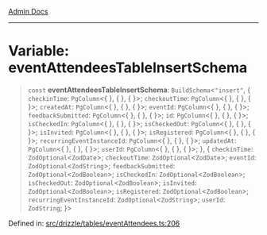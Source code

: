 [Admin Docs](/)

***

# Variable: eventAttendeesTableInsertSchema

> `const` **eventAttendeesTableInsertSchema**: `BuildSchema`\<`"insert"`, \{ `checkinTime`: `PgColumn`\<\{ \}, \{ \}, \{ \}\>; `checkoutTime`: `PgColumn`\<\{ \}, \{ \}, \{ \}\>; `createdAt`: `PgColumn`\<\{ \}, \{ \}, \{ \}\>; `eventId`: `PgColumn`\<\{ \}, \{ \}, \{ \}\>; `feedbackSubmitted`: `PgColumn`\<\{ \}, \{ \}, \{ \}\>; `id`: `PgColumn`\<\{ \}, \{ \}, \{ \}\>; `isCheckedIn`: `PgColumn`\<\{ \}, \{ \}, \{ \}\>; `isCheckedOut`: `PgColumn`\<\{ \}, \{ \}, \{ \}\>; `isInvited`: `PgColumn`\<\{ \}, \{ \}, \{ \}\>; `isRegistered`: `PgColumn`\<\{ \}, \{ \}, \{ \}\>; `recurringEventInstanceId`: `PgColumn`\<\{ \}, \{ \}, \{ \}\>; `updatedAt`: `PgColumn`\<\{ \}, \{ \}, \{ \}\>; `userId`: `PgColumn`\<\{ \}, \{ \}, \{ \}\>; \}, \{ `checkinTime`: `ZodOptional`\<`ZodDate`\>; `checkoutTime`: `ZodOptional`\<`ZodDate`\>; `eventId`: `ZodOptional`\<`ZodString`\>; `feedbackSubmitted`: `ZodOptional`\<`ZodBoolean`\>; `isCheckedIn`: `ZodOptional`\<`ZodBoolean`\>; `isCheckedOut`: `ZodOptional`\<`ZodBoolean`\>; `isInvited`: `ZodOptional`\<`ZodBoolean`\>; `isRegistered`: `ZodOptional`\<`ZodBoolean`\>; `recurringEventInstanceId`: `ZodOptional`\<`ZodString`\>; `userId`: `ZodString`; \}\>

Defined in: [src/drizzle/tables/eventAttendees.ts:206](https://github.com/Sourya07/talawa-api/blob/ead7a48e0174153214ee7311f8b242ee1c1a12ca/src/drizzle/tables/eventAttendees.ts#L206)
